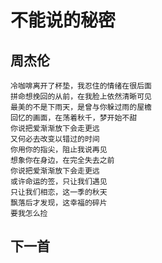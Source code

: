 # 不能说的秘密

## 周杰伦

	冷咖啡离开了杯垫，我忍住的情绪在很后面
	拼命想挽回的从前，在我脸上依然清晰可见
	最美的不是下雨天，是曾与你躲过雨的屋檐
	回忆的画面，在荡着秋千，梦开始不甜
	你说把爱渐渐放下会走更远
	又何必去改变以错过的时间
	你用你的指尖，阻止我说再见
	想象你在身边，在完全失去之前
	你说把爱渐渐放下会走更远
	或许命运的签，只让我们遇见
	只让我们相恋，这一季的秋天
	飘落后才发现，这幸福的碎片
	要我怎么捡

## 下一首<a href="./明明就.md"></a>